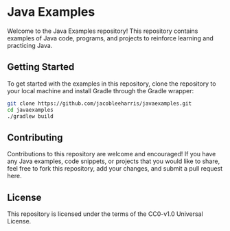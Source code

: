 # Java Examples

Welcome to the Java Examples repository! This repository contains examples of Java code, programs, and projects
to reinforce learning and practicing Java.

## Getting Started
To get started with the examples in this repository, clone the repository to your local machine
and install Gradle through the Gradle wrapper:
```bash
git clone https://github.com/jacobleeharris/javaexamples.git
cd javaexamples
./gradlew build
```

## Contributing
Contributions to this repository are welcome and encouraged!
If you have any Java examples, code snippets, or projects that you would like to share, feel free
to fork this repository, add your changes, and submit a pull request here.

## License
This repository is licensed under the terms of the CC0-v1.0 Universal License.